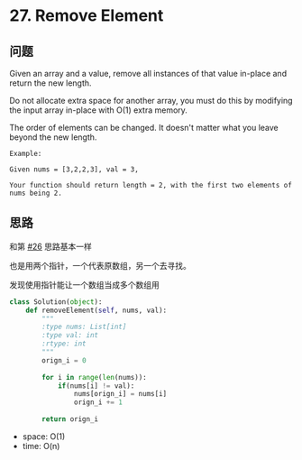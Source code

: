 # 27. Remove Element

## 问题

Given an array and a value, remove all instances of that value in-place and return the new length.

Do not allocate extra space for another array, you must do this by modifying the input array in-place with O(1) extra memory.

The order of elements can be changed. It doesn't matter what you leave beyond the new length.

```
Example:

Given nums = [3,2,2,3], val = 3,

Your function should return length = 2, with the first two elements of nums being 2.
```

## 思路
和第 [#26](./26.md) 思路基本一样

也是用两个指针，一个代表原数组，另一个去寻找。

发现使用指针能让一个数组当成多个数组用

```python
class Solution(object):
    def removeElement(self, nums, val):
        """
        :type nums: List[int]
        :type val: int
        :rtype: int
        """
        orign_i = 0
        
        for i in range(len(nums)):
            if(nums[i] != val):
                nums[orign_i] = nums[i]
                orign_i += 1
                
        return orign_i
```

- space: O(1) 
- time: O(n)
